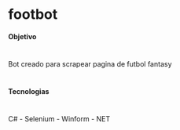 # footbot

#### Objetivo
#
Bot creado para scrapear pagina de futbol fantasy
#
#
#### Tecnologias
#
C# - Selenium - Winform - NET
